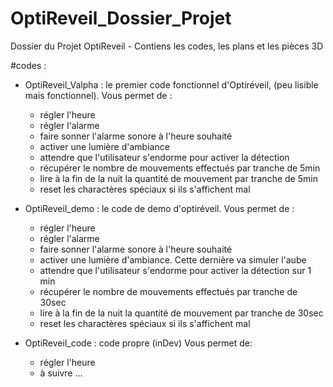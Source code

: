 # OptiReveil_Dossier_Projet
Dossier du Projet OptiReveil - Contiens les codes, les plans et les pièces 3D

#codes :
- OptiReveil_Valpha : le premier code fonctionnel d'Optiréveil, (peu lisible mais fonctionnel). 
    Vous permet de : 
    - régler l'heure
    - régler l'alarme
    - faire sonner l'alarme sonore à l'heure souhaité
    - activer une lumière d'ambiance
    - attendre que l'utilisateur s'endorme pour activer la détection
    - récupérer le nombre de mouvements effectués par tranche de 5min
    - lire à la fin de la nuit la quantité de mouvement par tranche de 5min
    - reset les charactères spéciaux si ils s'affichent mal 

- OptiReveil_demo : le code de demo d'optiréveil. 
    Vous permet de : 
    - régler l'heure
    - régler l'alarme
    - faire sonner l'alarme sonore à l'heure souhaité
    - activer une lumière d'ambiance. Cette dernière va simuler l'aube
    - attendre que l'utilisateur s'endorme pour activer la détection sur 1 min
    - récupérer le nombre de mouvements effectués par tranche de 30sec
    - lire à la fin de la nuit la quantité de mouvement par tranche de 30sec
    - reset les charactères spéciaux si ils s'affichent mal 

- OptiReveil_code : code propre (inDev)
    Vous permet de:
    - régler l'heure
    - à suivre ...
